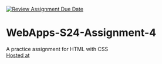 [![Review Assignment Due Date](https://classroom.github.com/assets/deadline-readme-button-24ddc0f5d75046c5622901739e7c5dd533143b0c8e959d652212380cedb1ea36.svg)](https://classroom.github.com/a/4386q9bN)
# WebApps-S24-Assignment-4
A practice assignment for HTML with CSS  
[Hosted at](https://44-563-web-apps-s24.github.io/44563-webapps-s24-assignment4-VasanthsaiAitha/theater.html)
